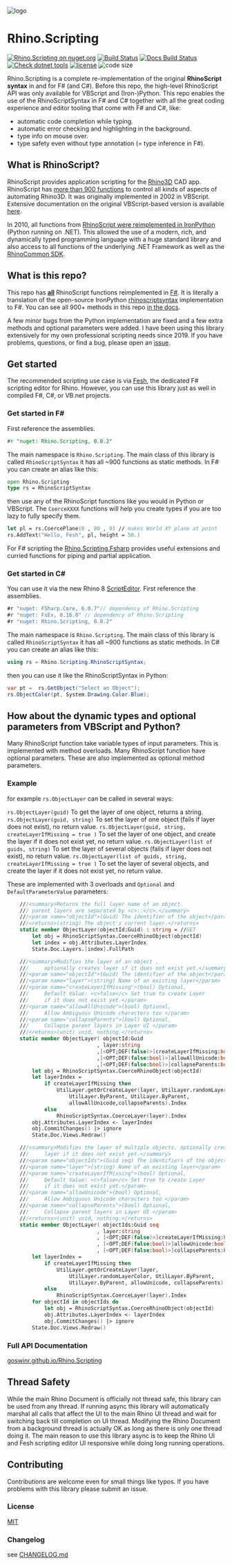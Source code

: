 ![logo](https://raw.githubusercontent.com/goswinr/Rhino.Scripting/main/Docs/img/logo.png)
# Rhino.Scripting

[![Rhino.Scripting on nuget.org](https://img.shields.io/nuget/v/Rhino.Scripting)](https://www.nuget.org/packages/Rhino.Scripting/)
[![Build Status](https://github.com/goswinr/Rhino.Scripting/actions/workflows/build.yml/badge.svg)](https://github.com/goswinr/Rhino.Scripting/actions/workflows/build.yml)
[![Docs Build Status](https://github.com/goswinr/Rhino.Scripting/actions/workflows/docs.yml/badge.svg)](https://github.com/goswinr/Rhino.Scripting/actions/workflows/docs.yml)
[![Check dotnet tools](https://github.com/goswinr/Rhino.Scripting/actions/workflows/outdatedDotnetTool.yml/badge.svg)](https://github.com/goswinr/Rhino.Scripting/actions/workflows/outdatedDotnetTool.yml)
[![license](https://img.shields.io/github/license/goswinr/Rhino.Scripting)](LICENSE.md)
![code size](https://img.shields.io/github/languages/code-size/goswinr/Rhino.Scripting.svg)

Rhino.Scripting is a complete re-implementation of the original **RhinoScript syntax** in and for F# (and C#).
Before this repo, the high-level RhinoScript API was only available for VBScript and (Iron-)Python.
This repo enables the use of the RhinoScriptSyntax in F# and C#
together with all the great coding experience and editor tooling that come with F# and C#, like:
- automatic code completion while typing.
- automatic error checking and highlighting in the background.
- type info on mouse over.
- type safety even without type annotation (= type inference in F#).

## What is RhinoScript?

RhinoScript provides application scripting for the [Rhino3D](https://www.rhino3d.com/) CAD app.
RhinoScript has [more than 900 functions](https://developer.rhino3d.com/api/RhinoScriptSyntax/) to control all kinds of aspects of automating Rhino3D.
It was originally implemented in 2002 in VBScript.
Extensive documentation on the original VBScript-based version is available [here](https://developer.rhino3d.com/guides/rhinoscript/).

In 2010, all functions from [RhinoScript were reimplemented in IronPython](https://developer.rhino3d.com/guides/#rhinopython) (Python running on .NET).
This allowed the use of a modern, rich, and dynamically typed programming language with a huge standard library and also access to all functions of the underlying .NET Framework as well as the [RhinoCommon SDK](https://developer.rhino3d.com/guides/rhinocommon/).

## What is this repo?

This repo has [**all**](https://developer.rhino3d.com/api/RhinoScriptSyntax/) RhinoScript functions reimplemented in [F#](https://fsharp.org/).
It is literally a translation of the open-source IronPython [rhinoscriptsyntax](https://github.com/mcneel/rhinoscriptsyntax) implementation to F#.
You can see all 900+ methods in this repo [in the docs](https://goswinr.github.io/Rhino.Scripting/reference/rhino-scripting-rhinoscriptsyntax.html).

A few minor bugs from the Python implementation are fixed and a few extra methods and optional parameters were added.
I have been using this library extensively for my own professional scripting needs since 2019.
If you have problems, questions, or find a bug, please open an [issue](https://github.com/goswinr/Rhino.Scripting/issues).

## Get started

The recommended scripting use case is via [Fesh](https://github.com/goswinr/Fesh.Rhino), the dedicated F# scripting editor for Rhino.
However, you can use this library just as well in compiled F#, C#, or VB.net projects.

### Get started in F#

First reference the assemblies.
```fsharp
#r "nuget: Rhino.Scripting, 0.8.2"
```

The main namespace is  `Rhino.Scripting`.
The main class of this library is called `RhinoScriptSyntax` it has all ~900 functions as static methods.
In F# you can create an alias like this:
```fsharp
open Rhino.Scripting
type rs = RhinoScriptSyntax
```
then use any of the RhinoScript functions like you would in Python or VBScript.
The `CoerceXXXX` functions will help you create types if you are too lazy to fully specify them.
```fsharp
let pl = rs.CoercePlane(0 , 80 , 0) // makes World XY plane at point
rs.AddText("Hello, Fesh", pl, height = 50.)
```

For F# scripting the [Rhino.Scripting.Fsharp](https://github.com/goswinr/Rhino.Scripting.Fsharp) provides useful extensions and curried functions for piping and partial application.

### Get started in C#
You can use it via the new Rhino 8 [ScriptEditor](https://www.rhino3d.com/features/developer/scripting/#refreshed-editor--new-in-8-).
First reference the assemblies.

```csharp
#r "nuget: FSharp.Core, 6.0.7"// dependency of Rhino.Scripting
#r "nuget: FsEx, 0.16.0" // dependency of Rhino.Scripting
#r "nuget: Rhino.Scripting, 0.8.2"
```
The main namespace is  `Rhino.Scripting`.
The main class of this library is called `RhinoScriptSyntax` it has all ~900 functions as static methods.
In C# you can create an alias like this:

```csharp
using rs = Rhino.Scripting.RhinoScriptSyntax;
```

then you can use it like the RhinoScriptSyntax in Python:
```csharp
var pt =  rs.GetObject("Select an Object");
rs.ObjectColor(pt, System.Drawing.Color.Blue);
```


## How about the dynamic types and optional parameters from VBScript and Python?
Many RhinoScript function take variable types of input parameters.
This is implemented with method overloads.
Many RhinoScript function have optional parameters.
These are also implemented as optional method parameters.


### Example
for example `rs.ObjectLayer` can be called in several ways:

`rs.ObjectLayer(guid)` To get the layer of one object, returns a string.
`rs.ObjectLayer(guid, string)` To set the layer of one object (fails if layer does not exist), no return value.
`rs.ObjectLayer(guid, string, createLayerIfMissing = true )` To set the layer of one object, and create the layer if it does not exist yet, no return value.
`rs.ObjectLayer(list of guids, string)` To set the layer of several objects (fails if layer does not exist), no return value.
`rs.ObjectLayer(list of guids, string, createLayerIfMissing = true )` To set the layer of several objects, and create the layer if it does not exist yet, no return value.

These are implemented with 3 overloads and  `Optional` and `DefaultParameterValue` parameters:
```fsharp
    ///<summary>Returns the full layer name of an object.
    /// parent layers are separated by <c>::</c>.</summary>
    ///<param name="objectId">(Guid) The identifier of the object</param>
    ///<returns>(string) The object's current layer.</returns>
    static member ObjectLayer(objectId:Guid) : string = //GET
        let obj = RhinoScriptSyntax.CoerceRhinoObject(objectId)
        let index = obj.Attributes.LayerIndex
        State.Doc.Layers.[index].FullPath

    ///<summary>Modifies the layer of an object ,
    ///     optionally creates layer if it does not exist yet.</summary>
    ///<param name="objectId">(Guid) The identifier of the object</param>
    ///<param name="layer">(string) Name of an existing layer</param>
    ///<param name="createLayerIfMissing">(bool) Optional,
    ///     Default Value: <c>false</c> Set true to create Layer
    ///     if it does not exist yet.</param>
    ///<param name="allowAllUnicode">(bool) Optional,
    ///     Allow Ambiguous Unicode characters too </param>
    ///<param name="collapseParents">(bool) Optional,
    ///     Collapse parent layers in Layer UI </param>
    ///<returns>(unit) void, nothing.</returns>
    static member ObjectLayer( objectId:Guid
                             , layer:string
                             ,[<OPT;DEF(false)>]createLayerIfMissing:bool
                             ,[<OPT;DEF(false:bool)>]allowAllUnicode:bool
                             ,[<OPT;DEF(false:bool)>]collapseParents:bool) : unit = //SET
        let obj = RhinoScriptSyntax.CoerceRhinoObject(objectId)
        let layerIndex =
            if createLayerIfMissing then
                UtilLayer.getOrCreateLayer(layer, UtilLayer.randomLayerColor,
                    UtilLayer.ByParent, UtilLayer.ByParent,
                    allowAllUnicode,collapseParents).Index
            else
                RhinoScriptSyntax.CoerceLayer(layer).Index
        obj.Attributes.LayerIndex <- layerIndex
        obj.CommitChanges() |> ignore
        State.Doc.Views.Redraw()

    ///<summary>Modifies the layer of multiple objects, optionally creates
    ///     layer if it does not exist yet.</summary>
    ///<param name="objectIds">(Guid seq) The identifiers of the objects</param>
    ///<param name="layer">(string) Name of an existing layer</param>
    ///<param name="createLayerIfMissing">(bool) Optional,
    ///     Default Value: <c>false</c> Set true to create Layer
    ///     if it does not exist yet.</param>
    ///<param name="allowUnicode">(bool) Optional,
    ///     Allow Ambiguous Unicode characters too </param>
    ///<param name="collapseParents">(bool) Optional,
    ///     Collapse parent layers in Layer UI </param>
    ///<returns>(unit) void, nothing.</returns>
    static member ObjectLayer( objectIds:Guid seq
                             , layer:string
                             , [<OPT;DEF(false)>]createLayerIfMissing:bool
                             , [<OPT;DEF(false:bool)>]allowUnicode:bool
                             , [<OPT;DEF(false:bool)>]collapseParents:bool) : unit = //MULTISET
        let layerIndex =
            if createLayerIfMissing then
                UtilLayer.getOrCreateLayer(layer,
                    UtilLayer.randomLayerColor, UtilLayer.ByParent,
                    UtilLayer.ByParent, allowUnicode, collapseParents).Index
            else
                RhinoScriptSyntax.CoerceLayer(layer).Index
        for objectId in objectIds do
            let obj = RhinoScriptSyntax.CoerceRhinoObject(objectId)
            obj.Attributes.LayerIndex <- layerIndex
            obj.CommitChanges() |> ignore
        State.Doc.Views.Redraw()
```


### Full API Documentation

[goswinr.github.io/Rhino.Scripting](https://goswinr.github.io/Rhino.Scripting)

## Thread Safety
While the main Rhino Document is officially not thread safe, this library can be used from any thread.
If running async this library will automatically marshal all calls that affect the UI to the main Rhino UI thread and wait for switching back till completion on UI thread.
Modifying the Rhino Document from a background thread is actually OK as long as there is only one thread doing it.
The main reason to use this library async is to keep the Rhino UI and Fesh scripting editor UI responsive while doing long running operations.

## Contributing
Contributions are welcome even for small things like typos. If you have problems with this library please submit an issue.

### License
[MIT](https://github.com/goswinr/Rhino.Scripting/blob/main/LICENSE.md)

### Changelog
see [CHANGELOG.md](https://github.com/goswinr/Rhino.Scripting/blob/main/CHANGELOG.md)